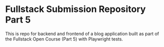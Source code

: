 # Fullstack Submission Repository Part 5

This is repo for backend and frontend of a blog application built as part of the Fullstack Open Course (Part 5) with Playwright tests. 